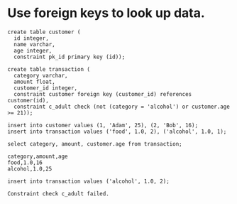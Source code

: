 # Use foreign keys to look up data.

<!-- RUN -->
```
create table customer (
  id integer,
  name varchar,
  age integer,
  constraint pk_id primary key (id));
```

<!-- RUN -->
```
create table transaction (
  category varchar,
  amount float,
  customer_id integer,
  constraint customer foreign key (customer_id) references customer(id),
  constraint c_adult check (not (category = 'alcohol') or customer.age >= 21));
```

<!-- RUN -->
```
insert into customer values (1, 'Adam', 25), (2, 'Bob', 16);
insert into transaction values ('food', 1.0, 2), ('alcohol', 1.0, 1);
```

<!-- TEST -->
```
select category, amount, customer.age from transaction;
```
```
category,amount,age
food,1.0,16
alcohol,1.0,25
```

<!-- ERROR -->
```
insert into transaction values ('alcohol', 1.0, 2);
```
```
Constraint check c_adult failed.
```
